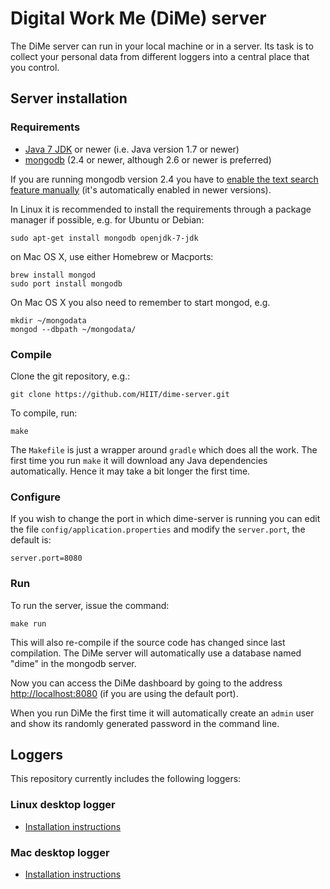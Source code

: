 # Digital Work Me (DiMe) server

The DiMe server can run in your local machine or in a server. Its task
is to collect your personal data from different loggers into a central
place that you control.

## Server installation

### Requirements

- [Java 7 JDK][4] or newer (i.e. Java version 1.7 or newer)
- [mongodb][2] (2.4 or newer, although 2.6 or newer is preferred)

If you are running mongodb version 2.4 you have to
[enable the text search feature manually][1] (it's automatically
enabled in newer versions).

In Linux it is recommended to install the requirements through a
package manager if possible, e.g. for Ubuntu or Debian:

    sudo apt-get install mongodb openjdk-7-jdk

on Mac OS X, use either Homebrew or Macports:

    brew install mongod
    sudo port install mongodb

On Mac OS X you also need to remember to start mongod, e.g.

    mkdir ~/mongodata
    mongod --dbpath ~/mongodata/

### Compile

Clone the git repository, e.g.:

    git clone https://github.com/HIIT/dime-server.git

To compile, run:

    make

The `Makefile` is just a wrapper around `gradle` which does all the
work. The first time you run `make` it will download any Java
dependencies automatically. Hence it may take a bit longer the first
time.

### Configure

If you wish to change the port in which dime-server is running you can
edit the file `config/application.properties` and modify the
`server.port`, the default is:

    server.port=8080


### Run

To run the server, issue the command:

    make run

This will also re-compile if the source code has changed since last
compilation. The DiMe server will automatically use a database named
"dime" in the mongodb server.

Now you can access the DiMe dashboard by going to the address
<http://localhost:8080> (if you are using the default port).

When you run DiMe the first time it will automatically create an
`admin` user and show its randomly generated password in the command
line.

## Loggers

This repository currently includes the following loggers:

### Linux desktop logger

- [Installation instructions][3]

### Mac desktop logger

- [Installation instructions][5]

[1]: http://docs.mongodb.org/v2.4/tutorial/enable-text-search/
[2]: http://www.mongodb.org/
[3]: https://github.com/HIIT/dime-server/wiki/Linux-desktop
[4]: http://www.oracle.com/technetwork/java/javase/downloads/index.html
[5]: https://github.com/HIIT/dime-server/wiki/Mac-desktop
[6]: http://brew.sh/
[7]: https://www.macports.org/
